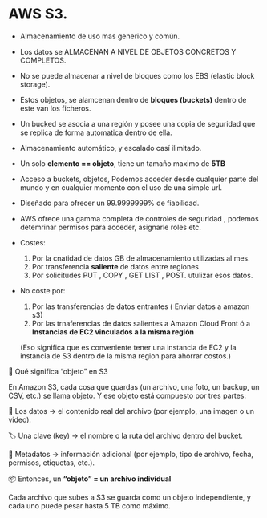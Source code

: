 # AWS S3. 

- Almacenamiento de uso mas generico y común.

- Los datos se ALMACENAN A NIVEL DE OBJETOS CONCRETOS Y COMPLETOS. 

- No se puede almacenar a nivel de bloques como los EBS (elastic block storage).

- Estos objetos, se alamcenan dentro de **bloques (buckets)** dentro de este van los ficheros.

- Un bucked se asocia a una región y posee una copia de seguridad que se replica de forma automatica dentro de ella.

- Almacenamiento automático, y escalado casí ilimitado. 

- Un solo **elemento  == objeto**, tiene un tamaño maximo de **5TB**

- Acceso a buckets, objetos, Podemos acceder desde cualquier parte del mundo y en cualquier momento con el uso de una simple url. 

- Diseñado para ofrecer un 99.9999999% de fiabilidad.

- AWS ofrece una gamma completa de controles de seguridad , podemos detemrinar permisos para acceder, asignarle roles etc. 

- Costes:
    1. Por la cnatidad de datos GB de almacenamiento utilizadas al mes. 
    2. Por transferencia **saliente** de datos entre regiones
    3. Por solicitudes PUT , COPY , GET LIST , POST. utulizar esos datos.

- No coste por:
    1. Por las transferencias de datos  entrantes ( Enviar datos a amazon s3)
    2. Por las trnaferencias de datos  salientes a Amazon Cloud Front ó a **Instancias de EC2 vinculados a la misma región**

    (Eso significa que es conveniente tener una instancia de EC2 y la instancia de S3 dentro de la misma region para ahorrar costos.)

🧩 Qué significa “objeto” en S3

En Amazon S3, cada cosa que guardas (un archivo, una foto, un backup, un CSV, etc.) se llama objeto.
Y ese objeto está compuesto por tres partes:

🧱 Los datos → el contenido real del archivo (por ejemplo, una imagen o un video).

🏷️ Una clave (key) → el nombre o la ruta del archivo dentro del bucket.

🧾 Metadatos → información adicional (por ejemplo, tipo de archivo, fecha, permisos, etiquetas, etc.).

📦 Entonces, un **“objeto” = un archivo individual**

Cada archivo que subes a S3 se guarda como un objeto independiente, y cada uno puede pesar hasta 5 TB como máximo.

